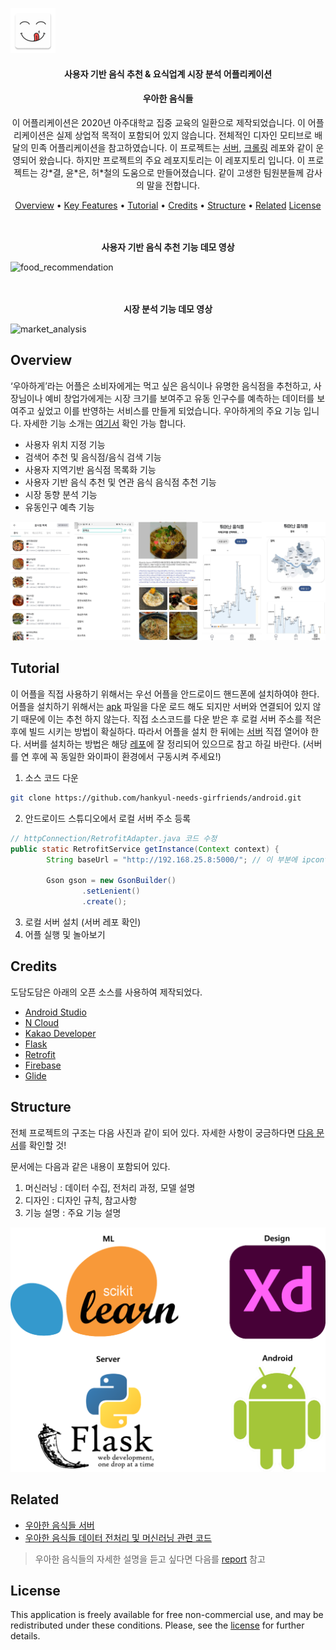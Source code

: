 

![logo](pic/logo.png)

<h4 align="center">사용자 기반 음식 추천 & 요식업계 시장 분석 어플리케이션</h4>

<h4 align="center">우아한 음식들</h4>
<p align="center">
    이 어플리케이션은 2020년 아주대학교 집중 교육의 일환으로 제작되었습니다. 이 어플리케이션은 실제 상업적 목적이 포함되어 있지 않습니다. 전체적인 디자인 모티브로 배달의 민족 어플리케이션을 참고하였습니다. 이 프로젝트는 <a href="https://github.com/hankyul-needs-girfriends/appserver">서버</a>, <a href="https://github.com/hankyul-needs-girfriends/Crawler">크롤링</a> 레포와 같이 운영되어 왔습니다. 하지만 프로젝트의 주요 레포지토리는 이 레포지토리 입니다. 이 프로젝트는 강*결, 윤*은, 허*철의 도움으로 만들어졌습니다. 같이 고생한 팀원분들께 감사의 말을 전합니다.
</p>


<p align="center">
  <a href="#overview">Overview</a> • 
  <a href="#key-features">Key Features</a> • 
  <a href="#tutorial">Tutorial</a> •  
  <a href="#credits">Credits</a> •   
  <a href="#structure">Structure</a> • 
  <a href="#related">Related</a>
  <a href="#license">License</a>
</p>

<p align="center">
    <br/>
    <br/>
  <b>사용자 기반 음식 추천 기능 데모 영상</b>
</p>

![food_recommendation](pic/food_recommendation.gif)

<p align="center">
        <br/>
        <br/>
  <b>시장 분석 기능 데모 영상</b>
</p>

![market_analysis](pic/market_analysis.gif)


## Overview

‘우아하게’라는 어플은 소비자에게는 먹고 싶은 음식이나 유명한 음식점을 추천하고, 사장님이나 예비 창업가에게는 시장 크기를 보여주고 유동 인구수를 예측하는 데이터를 보여주고 싶었고 이를 반영하는 서비스를 만들게 되었습니다. 우아하게의 주요 기능 입니다. 자세한 기능 소개는 [여기서](docs/functionality.md) 확인 가능 합니다.

* 사용자 위치 지정 기능
* 검색어 추천 및 음식점/음식 검색 기능
* 사용자 지역기반 음식점 목록화 기능
* 사용자 기반 음식 추천 및 연관 음식 음식점 추천 기능
* 시장 동향 분석 기능
* 유동인구 예측 기능

![main_function](pic/main_function.png)



## Tutorial

이 어플을 직접 사용하기 위해서는 우선 어플을 안드로이드 핸드폰에 설치하여야 한다. 어플을 설치하기 위해서는 [apk]() 파일을 다운 로드 해도 되지만 서버와 연결되어 있지 않기 때문에 이는 추천 하지 않는다. 직접 소스코드를 다운 받은 후 로컬 서버 주소를 적은 후에 빌드 시키는 방법이 확실하다. 따라서 어플을 설치 한 뒤에는 [서버]() 직접 열어야 한다. 서버를 설치하는 방법은 해당 [레포]()에 잘 정리되어 있으므로 참고 하길 바란다. (서버를 연 후에 꼭 동일한 와이파이 환경에서 구동시켜 주세요!)

1. 소스 코드 다운

```bash
git clone https://github.com/hankyul-needs-girfriends/android.git
```

2. 안드로이드 스튜디오에서 로컬 서버 주소 등록

```java
// httpConnection/RetrofitAdapter.java 코드 수정
public static RetrofitService getInstance(Context context) {
        String baseUrl = "http://192.168.25.8:5000/"; // 이 부분에 ipconfig로 확인한 로컬 서버 주소 입력

        Gson gson = new GsonBuilder()
                .setLenient()
                .create();
```

3. 로컬 서버 설치 (서버 레포 확인)
4. 어플 실행 및 놀아보기



## Credits

도담도담은 아래의 오픈 소스를 사용하여 제작되었다.

* [Android Studio](https://developer.android.com/studio)
* [N Cloud](https://www.ncloud.com/)
* [Kakao Developer](https://developers.kakao.com/)
* [Flask](https://flask.palletsprojects.com/en/1.1.x/)
* [Retrofit](https://square.github.io/retrofit/)
* [Firebase](https://firebase.google.com/)
* [Glide](https://github.com/bumptech/glide)



## Structure

전체 프로젝트의 구조는 다음 사진과 같이 되어 있다. 자세한 사항이 궁금하다면 [다음 문서]()를 확인할 것!

문서에는 다음과 같은 내용이 포함되어 있다.

1. 머신러닝 : 데이터 수집, 전처리 과정, 모델 설명
2. 디자인 : 디자인 규칙, 참고사항
3. 기능 설명 : 주요 기능 설명

![architecture](pic/architecture.png)



## Related

* [우아한 음식들 서버](https://github.com/hankyul-needs-girfriends/appserver)
* [우아한 음식들 데이터 전처리 및 머신러닝 관련 코드](https://github.com/hankyul-needs-girfriends/Crawler)

> 우아한 음식들의 자세한 설명을 듣고 싶다면 다음를 [report](.docs/report.pdf) 참고



## License

This application is freely available for free non-commercial use, and may be redistributed under these conditions. Please, see the [license](LICENSE) for further details.
